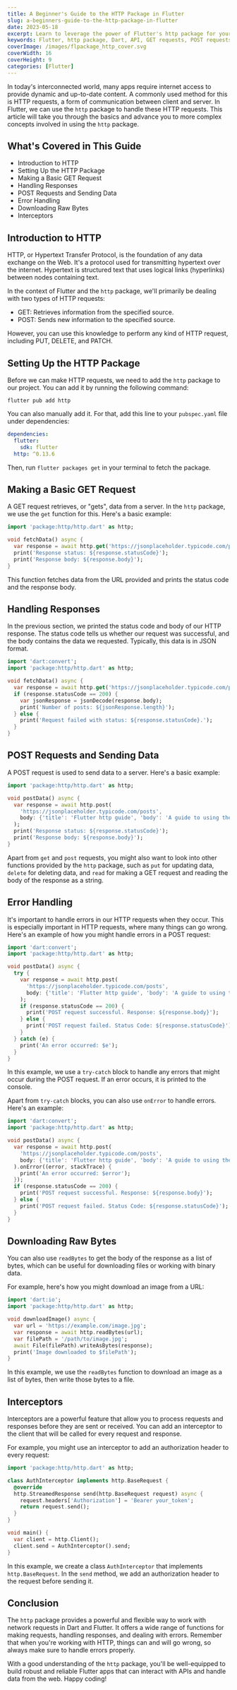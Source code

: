 ```yaml
---
title: A Beginner's Guide to the HTTP Package in Flutter
slug: a-beginners-guide-to-the-http-package-in-flutter 
date: 2023-05-18
excerpt: Learn to leverage the power of Flutter's http package for your app development needs. Our guide covers everything from basic GET and POST requests to advanced error handling and interceptors. Ideal for beginners, it includes comprehensive code examples for a hands-on learning experience.
keywords: Flutter, http package, Dart, API, GET requests, POST requests, error handling, interceptors, HTTP client, network programming, beginner's guide, app development, coding tutorial, response handling, HTTP errors
coverImage: /images/flpackage_http_cover.svg
coverWidth: 16
coverHeight: 9
categories: [Flutter]
---
```


In today's interconnected world, many apps require internet access to provide dynamic and up-to-date content. A commonly used method for this is HTTP requests, a form of communication between client and server. In Flutter, we can use the `http` package to handle these HTTP requests. This article will take you through the basics and advance you to more complex concepts involved in using the `http` package. 

## What's Covered in This Guide

- Introduction to HTTP
- Setting Up the HTTP Package
- Making a Basic GET Request
- Handling Responses
- POST Requests and Sending Data
- Error Handling
- Downloading Raw Bytes
- Interceptors

## Introduction to HTTP

HTTP, or Hypertext Transfer Protocol, is the foundation of any data exchange on the Web. It's a protocol used for transmitting hypertext over the internet. Hypertext is structured text that uses logical links (hyperlinks) between nodes containing text.

In the context of Flutter and the `http` package, we'll primarily be dealing with two types of HTTP requests:

- GET: Retrieves information from the specified source.
- POST: Sends new information to the specified source.

However, you can use this knowledge to perform any kind of HTTP request, including PUT, DELETE, and PATCH.

## Setting Up the HTTP Package

Before we can make HTTP requests, we need to add the `http` package to our project. You can add it by running the following command:
```
flutter pub add http
```

You can also manually add it. For that, add this line to your `pubspec.yaml` file under dependencies:

```yaml
dependencies:
  flutter:
    sdk: flutter
  http: ^0.13.6
```

Then, run `flutter packages get` in your terminal to fetch the package.

## Making a Basic GET Request

A GET request retrieves, or "gets", data from a server. In the `http` package, we use the `get` function for this. Here's a basic example:

```dart
import 'package:http/http.dart' as http;

void fetchData() async {
  var response = await http.get('https://jsonplaceholder.typicode.com/posts');
  print('Response status: ${response.statusCode}');
  print('Response body: ${response.body}');
}
```

This function fetches data from the URL provided and prints the status code and the response body.

## Handling Responses

In the previous section, we printed the status code and body of our HTTP response. The status code tells us whether our request was successful, and the body contains the data we requested. Typically, this data is in JSON format. 

```dart
import 'dart:convert';
import 'package:http/http.dart' as http;

void fetchData() async {
  var response = await http.get('https://jsonplaceholder.typicode.com/posts');
  if (response.statusCode == 200) {
    var jsonResponse = jsonDecode(response.body);
    print('Number of posts: ${jsonResponse.length}');
  } else {
    print('Request failed with status: ${response.statusCode}.');
  }
}
```

## POST Requests and Sending Data

A POST request is used to send data to a server. Here's a basic example:

```dart
import 'package:http/http.dart' as http;

void postData() async {
  var response = await http.post(
    'https://jsonplaceholder.typicode.com/posts',
    body: {'title': 'Flutter http guide', 'body': 'A guide to using the http package in Flutter', 'userId': '1'},
  );
  print('Response status: ${response.statusCode}');
  print('Response body: ${response.body}');
}
```

Apart from `get` and `post` requests, you might also want to look into other functions provided by the `http` package, such as `put` for updating data, `delete` for deleting data, and `read` for making a GET request and reading the body of the response as a string.

## Error Handling

It's important to handle errors in our HTTP requests when they occur. This is especially important in HTTP requests, where many things can go wrong. Here's an example of how you might handle errors in a POST request:

```dart
import 'dart:convert';
import 'package:http/http.dart' as http;

void postData() async {
  try {
    var response = await http.post(
      'https://jsonplaceholder.typicode.com/posts',
      body: {'title': 'Flutter http guide', 'body': 'A guide to using the http package in Flutter', 'userId': '1'},
    );
    if (response.statusCode == 200) {
      print('POST request successful. Response: ${response.body}');
    } else {
      print('POST request failed. Status Code: ${response.statusCode}');
    }
  } catch (e) {
    print('An error occurred: $e');
  }
}
```

In this example, we use a `try-catch` block to handle any errors that might occur during the POST request. If an error occurs, it is printed to the console.

Apart from `try-catch` blocks, you can also use `onError` to handle errors. Here's an example:

```dart
import 'dart:convert';
import 'package:http/http.dart' as http;

void postData() async {
  var response = await http.post(
    'https://jsonplaceholder.typicode.com/posts',
    body: {'title': 'Flutter http guide', 'body': 'A guide to using the http package in Flutter', 'userId': '1'},
  ).onError((error, stackTrace) {
    print('An error occurred: $error');
  });
  if (response.statusCode == 200) {
    print('POST request successful. Response: ${response.body}');
  } else {
    print('POST request failed. Status Code: ${response.statusCode}');
  }
}
```

## Downloading Raw Bytes

You can also use `readBytes` to get the body of the response as a list of bytes, which can be useful for downloading files or working with binary data.

For example, here's how you might download an image from a URL:

```dart
import 'dart:io';
import 'package:http/http.dart' as http;

void downloadImage() async {
  var url = 'https://example.com/image.jpg';
  var response = await http.readBytes(url);
  var filePath = '/path/to/image.jpg';
  await File(filePath).writeAsBytes(response);
  print('Image downloaded to $filePath');
}
```

In this example, we use the `readBytes` function to download an image as a list of bytes, then write those bytes to a file.

## Interceptors

Interceptors are a powerful feature that allow you to process requests and responses before they are sent or received. You can add an interceptor to the client that will be called for every request and response.

For example, you might use an interceptor to add an authorization header to every request:

```dart
import 'package:http/http.dart' as http;

class AuthInterceptor implements http.BaseRequest {
  @override
  http.StreamedResponse send(http.BaseRequest request) async {
    request.headers['Authorization'] = 'Bearer your_token';
    return request.send();
  }
}

void main() {
  var client = http.Client();
  client.send = AuthInterceptor().send;
}
```

In this example, we create a class `AuthInterceptor` that implements `http.BaseRequest`. In the `send` method, we add an authorization header to the request before sending it.

## Conclusion

The `http` package provides a powerful and flexible way to work with network requests in Dart and Flutter. It offers a wide range of functions for making requests, handling responses, and dealing with errors. Remember that when you're working with HTTP, things can and will go wrong, so always make sure to handle errors properly.

With a good understanding of the `http` package, you'll be well-equipped to build robust and reliable Flutter apps that can interact with APIs and handle data from the web. Happy coding!
